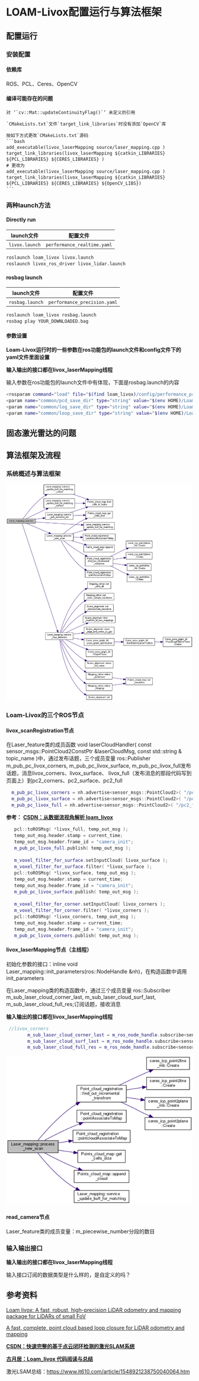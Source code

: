 # LOAM-Livox配置运行与算法框架

## 配置运行

### 安装配置

#### 依赖库

ROS、PCL、Ceres、OpenCV

#### 编译可能存在的问题

```{error}
对 ‘`cv::Mat::updateContinuityFlag()`’ 未定义的引用
```

```{admonition} 错误原因
`CMakeLists.txt`文件`target_link_libraries`时没有添加`OpenCV`库
```

````{admonition} 解决方法
按如下方式更改`CMakeLists.txt`源码
```bash
add_executable(livox_laserMapping source/laser_mapping.cpp )
target_link_libraries(livox_laserMapping ${catkin_LIBRARIES} ${PCL_LIBRARIES} ${CERES_LIBRARIES} )
# 更改为
add_executable(livox_laserMapping source/laser_mapping.cpp )
target_link_libraries(livox_laserMapping ${catkin_LIBRARIES} ${PCL_LIBRARIES} ${CERES_LIBRARIES} ${OpenCV_LIBS})
```
````

### 两种launch方法

#### Directly run

|   launch文件   |          配置文件           |
| :------------: | :-------------------------: |
| `livox.launch` | `performance_realtime.yaml` |

```bash
roslaunch loam_livox livox.launch
roslaunch livox_ros_driver livox_lidar.launch
```

#### rosbag launch

|   launch文件    |           配置文件           |
| :-------------: | :--------------------------: |
| `rosbag.launch` | `performance_precision.yaml` |

```bash
roslaunch loam_livox rosbag.launch
rosbag play YOUR_DOWNLOADED.bag
```

#### 参数设置

**Loam-Livox运行时的一些参数在ros功能包的launch文件和config文件下的yaml文件里面设置**

**输入输出的接口都在livox_laserMapping线程**

输入参数在ros功能包的launch文件中有体现，下面是rosbag.launch的内容

```bash
<rosparam command="load" file="$(find loam_livox)/config/performance_precision.yaml" />
<param name="common/pcd_save_dir" type="string" value="$(env HOME)/Loam_livox" />
<param name="common/log_save_dir" type="string" value="$(env HOME)/Loam_livox" />
<param name="common/loop_save_dir" type="string" value="$(env HOME)/Loam_livox" />
```

## 固态激光雷达的问题

## 算法框架及流程

### 系统概述与算法框架

![image-20221007105732326](assets/image-20221007105732326.png)



### Loam-Livox的三个ROS节点

#### livox_scanRegistration节点

在Laser_feature类的成员函数 void laserCloudHandler( const sensor_msgs::PointCloud2ConstPtr &laserCloudMsg, const std::string & topic_name )中，通过发布话题，三个成员变量 ros::Publisher  m_pub_pc_livox_corners, m_pub_pc_livox_surface, m_pub_pc_livox_full发布话题，消息livox_corners、livox_surface、 livox_full（发布消息的那段代码写到页面上）到pc2_corners、pc2_surface、pc2_full

```c++
  m_pub_pc_livox_corners = nh.advertise<sensor_msgs::PointCloud2>( "/pc2_corners", 10000 );
  m_pub_pc_livox_surface = nh.advertise<sensor_msgs::PointCloud2>( "/pc2_surface", 10000 );
  m_pub_pc_livox_full = nh.advertise<sensor_msgs::PointCloud2>( "/pc2_full", 10000 );
```

**参考：** [**CSDN：从数据流视角解析 loam_livox**](https://blog.csdn.net/weixin_40331125/article/details/106108568)

```C++
   pcl::toROSMsg( *livox_full, temp_out_msg );
   temp_out_msg.header.stamp = current_time;
   temp_out_msg.header.frame_id = "camera_init";
   m_pub_pc_livox_full.publish( temp_out_msg );

   m_voxel_filter_for_surface.setInputCloud( livox_surface );
   m_voxel_filter_for_surface.filter( *livox_surface );
   pcl::toROSMsg( *livox_surface, temp_out_msg );
   temp_out_msg.header.stamp = current_time;
   temp_out_msg.header.frame_id = "camera_init";
   m_pub_pc_livox_surface.publish( temp_out_msg );

   m_voxel_filter_for_corner.setInputCloud( livox_corners );
   m_voxel_filter_for_corner.filter( *livox_corners );
   pcl::toROSMsg( *livox_corners, temp_out_msg );
   temp_out_msg.header.stamp = current_time;
   temp_out_msg.header.frame_id = "camera_init";
   m_pub_pc_livox_corners.publish( temp_out_msg );
```



#### livox_laserMapping节点（主线程）

初始化参数的接口：inline void Laser_mapping::init_parameters(ros::NodeHandle &nh)，在构造函数中调用init_parameters

在Laser_mapping类的构造函数中，通过三个成员变量 ros::Subscriber m_sub_laser_cloud_corner_last, m_sub_laser_cloud_surf_last, m_sub_laser_cloud_full_res;订阅话题，接收消息

**输入输出的接口都在livox_laserMapping线程**

```c++
 //livox_corners
        m_sub_laser_cloud_corner_last = m_ros_node_handle.subscribe<sensor_msgs::PointCloud2>( "/pc2_corners", 10000, &Laser_mapping::laserCloudCornerLastHandler, this );
        m_sub_laser_cloud_surf_last = m_ros_node_handle.subscribe<sensor_msgs::PointCloud2>( "/pc2_surface", 10000, &Laser_mapping::laserCloudSurfLastHandler, this );
        m_sub_laser_cloud_full_res = m_ros_node_handle.subscribe<sensor_msgs::PointCloud2>( "/pc2_full", 10000, &Laser_mapping::laserCloudFullResHandler, this );
```

![image-20221007105321850](assets/image-20221007105321850.png)

#### read_camera节点

Laser_feature类的成员变量：m_piecewise_number分段的数目

### 输入输出接口

**输入输出的接口都在livox_laserMapping线程**

输入接口订阅的数据类型是什么样的，是自定义的吗？

## 参考资料

[Loam livox: A fast, robust, high-precision LiDAR odometry and mapping package for LiDARs of small FoV](./papers/Loam-Livox.pdf)

[A fast, complete, point cloud based loop closure for LiDAR odometry and mapping](./papers/Loam-Livox-LoopClosure.pdf)

[**CSDN：快速完整的基于点云闭环检测的激光SLAM系统**](https://blog.csdn.net/qq_40114620/article/details/116241075)

[**古月居：Loam_livox 代码阅读与总结**](https://guyuehome.com/39830)

激光LSAM总结：https://www.it610.com/article/1548921238750040064.htm